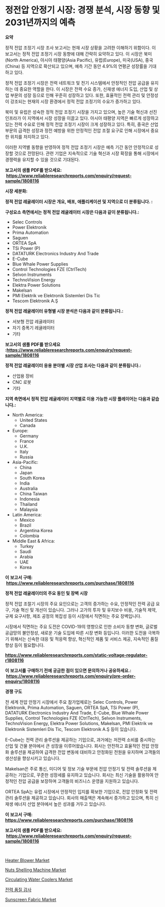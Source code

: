 <p><h1>정전압 안정기 시장: 경쟁 분석, 시장 동향 및 2031년까지의 예측</h1></p><p><strong>요약</strong></p>
<p><p>정적 전압 조정기 시장 조사 보고서는 현재 시장 상황을 고려한 이해하기 위함이다. 이 보고서는 정적 전압 조정기 시장 동향에 대해 간략히 요약하고 있다. 이 시장은 북미(North America), 아시아 태평양(Asia Pacific), 유럽(Europe), 미국(USA), 중국(China) 등 지역으로 확산되고 있으며, 예측 기간 동안 4.9%의 연평균 성장률을 기대하고 있다. </p><p>정적 전압 조정기 시장은 전력 네트워크 및 전기 시스템에서 안정적인 전압 공급을 유지하는 데 중요한 역할을 한다. 이 시장은 전력 수요 증가, 신재생 에너지 도입, 산업 및 상업 부문의 성장 등으로 인해 꾸준히 성장하고 있다. 또한, 효율적인 전력 관리 및 안정성이 강조되는 현재의 시장 환경에서 정적 전압 조정기의 수요가 증가하고 있다.</p><p>북미 및 유럽은 성숙한 정적 전압 조정기 시장을 가지고 있으며, 높은 기술 혁신과 선진 인프라가 이 지역에서 시장 성장을 이끌고 있다. 아시아 태평양 지역은 빠르게 성장하고 있는 전력 수요로 인해 정적 전압 조정기 시장이 크게 성장하고 있다. 특히, 중국은 산업 부문의 급격한 성장과 정전 예방을 위한 안정적인 전압 조절 요구로 인해 시장에서 중요한 위치를 차지하고 있다.</p><p>이러한 지역별 동향을 반영하여 정적 전압 조정기 시장은 예측 기간 동안 안정적으로 성장할 것으로 전망된다. 관련 기업은 지속적으로 기술 혁신과 시장 확장을 통해 시장에서 경쟁력을 유지할 수 있을 것으로 기대된다.</p></p>
<p><strong>보고서의 샘플 PDF를 받으세요: &nbsp;<a href="https://www.reliableresearchreports.com/enquiry/request-sample/1808116">https://www.reliableresearchreports.com/enquiry/request-sample/1808116</a></strong></p>
<p><strong>시장 세분화:</strong></p>
<p><strong> 정적 전압 레귤레이터 시장은 개요, 배포, 애플리케이션 및 지역으로 더 분류됩니다. :</strong></p>
<p><strong>구성요소 측면에서는 정적 전압 레귤레이터 시장은 다음과 같이 분류됩니다.:</strong></p>
<p><ul><li>Selec Controls</li><li>Power Elektronik</li><li>Prima Automation</li><li>Saguen</li><li>ORTEA SpA</li><li>TSi Power (P)</li><li>DATATURK Electronics Industry And Trade</li><li>E-Cube</li><li>Blue Whale Power Supplies</li><li>Control Technologies FZE (CtrlTech)</li><li>Selvon Instruments</li><li>TechnoVision Energy</li><li>Elektra Power Solutions</li><li>Makelsan</li><li>PMI Elektrik ve Elektronik Sistemleri Dis Tic</li><li>Tescom Elektronik A.Ş</li></ul></p>
<p><strong> 정적 전압 레귤레이터 유형별 시장 분석은 다음과 같이 분류됩니다.:</strong></p>
<p><ul><li>서보형 전압 레귤레이터</li><li>자기 증폭기 레귤레이터</li><li>기타</li></ul></p>
<p><strong>보고서의 샘플 PDF를 받으세요 :<a href="https://www.reliableresearchreports.com/enquiry/request-sample/1808116">https://www.reliableresearchreports.com/enquiry/request-sample/1808116</a></strong></p>
<p><strong> 정적 전압 레귤레이터 응용 분야별 시장 산업 조사는 다음과 같이 분류됩니다.:</strong></p>
<p><ul><li>산업용 장비</li><li>CNC 로봇</li><li>기타</li></ul></p>
<p><strong>지역 측면에서 정적 전압 레귤레이터 지역별로 이용 가능한 시장 플레이어는 다음과 같습니다.:</strong></p>
<p><ul>
    <li>
        North America:
        <ul>
            <li>United States</li>
            <li>Canada</li>
        </ul>
    </li>
    <li>
        Europe:
        <ul>
            <li>Germany</li>
            <li>France</li>
            <li>U.K.</li>
            <li>Italy</li>
            <li>Russia</li>
        </ul>
    </li>
    <li>
        Asia-Pacific:
        <ul>
            <li>China</li>
            <li>Japan</li>
            <li>South Korea</li>
            <li>India</li>
            <li>Australia</li>
            <li>China Taiwan</li>
            <li>Indonesia</li>
            <li>Thailand</li>
            <li>Malaysia</li>
        </ul>
    </li>
    <li>
        Latin America:
        <ul>
            <li>Mexico</li>
            <li>Brazil</li>
            <li>Argentina Korea</li>
            <li>Colombia</li>
        </ul>
    </li>
    <li>
        Middle East & Africa:
        <ul>
            <li>Turkey</li>
            <li>Saudi</li>
            <li>Arabia</li>
            <li>UAE</li>
            <li>Korea</li>
        </ul>
    </li>
    </ul></p>
<p><strong>이 보고서 구매: &nbsp;<a href="https://www.reliableresearchreports.com/purchase/1808116">https://www.reliableresearchreports.com/purchase/1808116</a></strong></p>
<p><strong>정적 전압 레귤레이터의 주요 동인 및 장벽 시장</strong></p>
<p><p>정적 전압 조절기 시장의 주요 요인으로는 고객의 증가하는 수요, 안정적인 전력 공급 요구, 기술 혁신 및 개선이 있습니다. 그러나 고가의 투자 및 유지보수 비용, 기술적 제약, 규제 요구사항, 제조 공정의 복잡성 등이 시장에서 직면하는 주요 장벽입니다.</p><p>시장에서 직면하는 주요 도전은 COVID-19의 영향으로 인한 소비자 동향 변화, 글로벌 공급망의 불안정성, 새로운 기술 도입에 따른 시장 변화 등입니다. 이러한 도전을 극복하기 위해서는 신속한 대응 및 적응력 향상, 혁신적인 제품 및 서비스 제공, 지속적인 품질 향상 등이 필요합니다.</p></p>
<p><strong><a href="https://www.reliableresearchreports.com/static-voltage-regulator-r1808116">https://www.reliableresearchreports.com/static-voltage-regulator-r1808116</a></strong></p>
<p><strong>이 보고서를 구매하기 전에 궁금한 점이 있으면 문의하거나 공유하세요.: &nbsp;<a href="https://www.reliableresearchreports.com/enquiry/pre-order-enquiry/1808116">https://www.reliableresearchreports.com/enquiry/pre-order-enquiry/1808116</a></strong></p>
<p><strong>경쟁 구도</strong></p>
<p><p>전 세계 전압 안정기 시장에서 주요 참가업체로는 Selec Controls, Power Elektronik, Prima Automation, Saguen, ORTEA SpA, TSi Power (P), DATATURK Electronics Industry And Trade, E-Cube, Blue Whale Power Supplies, Control Technologies FZE (CtrlTech), Selvon Instruments, TechnoVision Energy, Elektra Power Solutions, Makelsan, PMI Elektrik ve Elektronik Sistemleri Dis Tic, Tescom Elektronik A.Ş 등이 있습니다.</p><p>E-Cube는 전력 관리 솔루션을 제공하는 기업으로, 과거에는 저전력 소비를 중시하는 산업 및 건물 분야에서 큰 성장을 이루어왔습니다. 회사는 안전하고 효율적인 전압 안정화 솔루션을 제공하여 급격한 전압 변동에 대비하고 안정화된 전원을 유지하며 고객들의 생산성을 향상시키고 있습니다.</p><p>Makelsan은 주로 통신, 미디어 및 정보 기술 부문에 전압 안정기 및 전력 솔루션을 제공하는 기업으로, 꾸준한 성장세를 유지하고 있습니다. 회사는 최신 기술을 활용하여 안정적인 전압 공급을 보장하며 고객들의 비즈니스 운영을 지원하고 있습니다.</p><p>ORTEA SpA는 유럽 시장에서 안정적인 입지를 확보한 기업으로, 전압 안정화 및 전력 관리 솔루션을 제공하고 있습니다. 회사의 매출액은 계속해서 증가하고 있으며, 특히 신재생 에너지 산업 분야에서 높은 성과를 거두고 있습니다.</p></p>
<p><strong>이 보고서 구매: &nbsp; <a href="https://www.reliableresearchreports.com/purchase/1808116">https://www.reliableresearchreports.com/purchase/1808116</a></strong></p>
<p><strong>보고서의 샘플 PDF를 받으세요: &nbsp;<a href="https://www.reliableresearchreports.com/enquiry/request-sample/1808116">https://www.reliableresearchreports.com/enquiry/request-sample/1808116</a></strong><strong></strong></p>
<p>&nbsp;</p>
<p><p><a href="https://www.linkedin.com/pulse/heater-blower-market-size-outlook-forecast-2024-2031-jdf4e?trackingId=nYkaYbTjrI3idoTbyqT2kw%3D%3D">Heater Blower Market</a></p><p><a href="https://view.publitas.com/reportprime-1/nuts-shelling-machine-market-competitive-analysis-market-trends-and-forecast-to-2031/">Nuts Shelling Machine Market</a></p><p><a href="https://github.com/markusgodoy/Market-Research-Report-List-3/blob/main/circulating-water-coolers-market.md">Circulating Water Coolers Market</a></p><p><a href="https://github.com/rcabello548/Market-Research-Report-List-1/blob/main/229141138924.md">전력 품질 감사</a></p><p><a href="https://unruly-ladybug-44b.notion.site/Sunscreen-Fabric-Market-Insights-into-Market-CAGR-Market-Trends-and-Growth-Strategies-71ce39770a164b55b4d3626e8b71e45b">Sunscreen Fabric Market</a></p></p>
